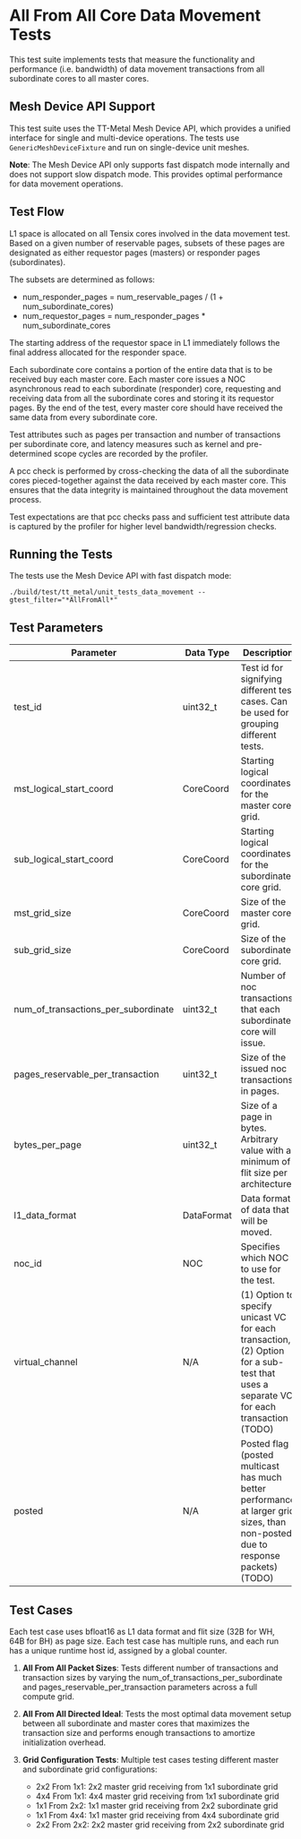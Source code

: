 # All From All Core Data Movement Tests

This test suite implements tests that measure the functionality and performance (i.e. bandwidth) of data movement transactions from all subordinate cores to all master cores.

## Mesh Device API Support
This test suite uses the TT-Metal Mesh Device API, which provides a unified interface for single and multi-device operations. The tests use `GenericMeshDeviceFixture` and run on single-device unit meshes.

**Note**: The Mesh Device API only supports fast dispatch mode internally and does not support slow dispatch mode. This provides optimal performance for data movement operations.

## Test Flow
L1 space is allocated on all Tensix cores involved in the data movement test. Based on a given number of reservable pages, subsets of these pages are designated as either requestor pages (masters) or responder pages (subordinates).

The subsets are determined as follows:
- num_responder_pages = num_reservable_pages / (1 + num_subordinate_cores)
- num_requestor_pages = num_responder_pages * num_subordinate_cores

The starting address of the requestor space in L1 immediately follows the final address allocated for the responder space.

Each subordinate core contains a portion of the entire data that is to be received buy each master core.
Each master core issues a NOC asynchronous read to each subordinate (responder) core, requesting and receiving data from all the subordinate cores and storing it its requestor pages.
By the end of the test, every master core should have received the same data from every subordinate core.

Test attributes such as pages per transaction and number of transactions per subordinate core, and latency measures such as kernel and pre-determined scope cycles are recorded by the profiler.

A pcc check is performed by cross-checking the data of all the subordinate cores pieced-together against the data received by each master core. This ensures that the data integrity is maintained throughout the data movement process.

Test expectations are that pcc checks pass and sufficient test attribute data is captured by the profiler for higher level bandwidth/regression checks.

## Running the Tests
The tests use the Mesh Device API with fast dispatch mode:
```
./build/test/tt_metal/unit_tests_data_movement --gtest_filter="*AllFromAll*"
```

## Test Parameters
| Parameter                              | Data Type             | Description |
| -------------------------------------- | --------------------- | ----------- |
| test_id                                | uint32_t              | Test id for signifying different test cases. Can be used for grouping different tests. |
| mst_logical_start_coord                | CoreCoord             | Starting logical coordinates for the master core grid. |
| sub_logical_start_coord                | CoreCoord             | Starting logical coordinates for the subordinate core grid. |
| mst_grid_size                          | CoreCoord             | Size of the master core grid. |
| sub_grid_size                          | CoreCoord             | Size of the subordinate core grid. |
| num_of_transactions_per_subordinate    | uint32_t              | Number of noc transactions that each subordinate core will issue. |
| pages_reservable_per_transaction       | uint32_t              | Size of the issued noc transactions in pages. |
| bytes_per_page                         | uint32_t              | Size of a page in bytes. Arbitrary value with a minimum of flit size per architecture. |
| l1_data_format                         | DataFormat            | Data format of data that will be moved. |
| noc_id                                 | NOC                   | Specifies which NOC to use for the test. |
| virtual_channel                        | N/A                   | (1) Option to specify unicast VC for each transaction, (2) Option for a sub-test that uses a separate VC for each transaction (TODO)|
| posted                                 | N/A                   | Posted flag (posted multicast has much better performance at larger grid sizes, than non-posted due to response packets) (TODO)|

## Test Cases
Each test case uses bfloat16 as L1 data format and flit size (32B for WH, 64B for BH) as page size.
Each test case has multiple runs, and each run has a unique runtime host id, assigned by a global counter.

1. **All From All Packet Sizes**: Tests different number of transactions and transaction sizes by varying the num_of_transactions_per_subordinate and pages_reservable_per_transaction parameters across a full compute grid.

2. **All From All Directed Ideal**: Tests the most optimal data movement setup between all subordinate and master cores that maximizes the transaction size and performs enough transactions to amortize initialization overhead.

3. **Grid Configuration Tests**: Multiple test cases testing different master and subordinate grid configurations:
   - 2x2 From 1x1: 2x2 master grid receiving from 1x1 subordinate grid
   - 4x4 From 1x1: 4x4 master grid receiving from 1x1 subordinate grid
   - 1x1 From 2x2: 1x1 master grid receiving from 2x2 subordinate grid
   - 1x1 From 4x4: 1x1 master grid receiving from 4x4 subordinate grid
   - 2x2 From 2x2: 2x2 master grid receiving from 2x2 subordinate grid
